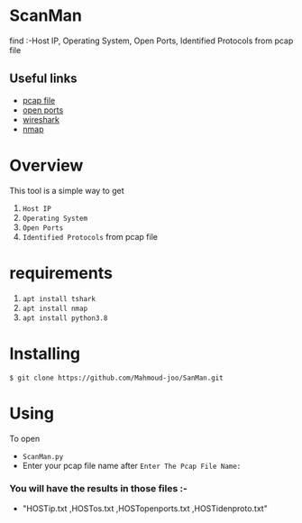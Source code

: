 # ScanMan
find :-Host IP, Operating System, Open Ports, Identified Protocols from pcap file
## Useful links
- [pcap file ](https://en.wikipedia.org/wiki/Pcap)
- [open ports](https://en.wikipedia.org/wiki/Open_port)
- [wireshark](https://en.wikipedia.org/wiki/Wireshark)
- [nmap](https://en.wikipedia.org/wiki/Nmap) 

# Overview
This tool is a simple way to get  
1. `Host IP`
2. `Operating System` 
3. `Open Ports` 
4. `Identified Protocols`   from pcap file 

# requirements
1. `apt install tshark`
2. `apt install nmap`
3. `apt install python3.8`

# Installing

`$ git clone https://github.com/Mahmoud-joo/SanMan.git`

# Using

To open
- `ScanMan.py` 
- Enter your pcap file name after `Enter The Pcap File Name:`


### You will have the results in those files :- 
- "HOSTip.txt ,HOSTos.txt ,HOSTopenports.txt ,HOSTidenproto.txt"
